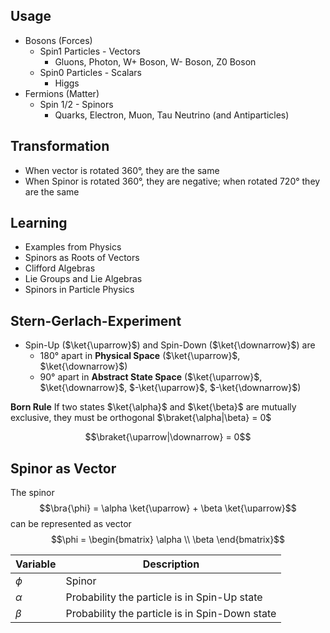 ## Usage

- Bosons (Forces)
	- Spin1 Particles - Vectors
		- Gluons, Photon, W+ Boson, W- Boson, Z0 Boson 
	- Spin0 Particles - Scalars
		- Higgs
- Fermions (Matter)
	- Spin 1/2 - Spinors
		- Quarks, Electron, Muon, Tau Neutrino (and Antiparticles)

## Transformation

- When vector is rotated 360°, they are the same
- When Spinor is rotated 360°, they are negative; when rotated 720° they are the same

## Learning

- Examples from Physics
- Spinors as Roots of Vectors
- Clifford Algebras
- Lie Groups and Lie Algebras
- Spinors in Particle Physics

## Stern-Gerlach-Experiment

- Spin-Up ($\ket{\uparrow}$) and Spin-Down ($\ket{\downarrow}$) are 
	- 180° apart in **Physical Space** ($\ket{\uparrow}$, $\ket{\downarrow}$)
	- 90° apart in **Abstract State Space** ($\ket{\uparrow}$, $\ket{\downarrow}$, $-\ket{\uparrow}$, $-\ket{\downarrow}$)

**Born Rule**
	If two states $\ket{\alpha}$ and $\ket{\beta}$ are mutually exclusive, they must be orthogonal $\braket{\alpha|\beta} = 0$

$$\braket{\uparrow|\downarrow} = 0$$

## Spinor as Vector

The spinor
$$\bra{\phi} = \alpha \ket{\uparrow} + \beta \ket{\uparrow}$$
can be represented as vector
$$\phi = \begin{bmatrix} \alpha \\ \beta \end{bmatrix}$$

| Variable | Description                                    |
| -------- | ---------------------------------------------- |
| $\phi$   | Spinor                                         |
| $\alpha$ | Probability the particle is in Spin-Up state   |
| $\beta$  | Probability the particle is in Spin-Down state |
